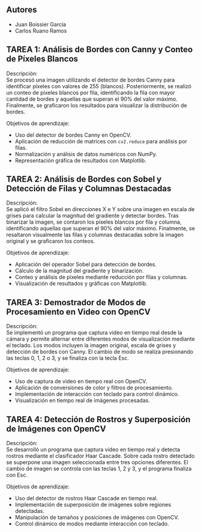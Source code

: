## Autores

- Juan Boissier García
- Carlos Ruano Ramos

## TAREA 1: Análisis de Bordes con Canny y Conteo de Píxeles Blancos

Descripción:  
Se procesó una imagen utilizando el detector de bordes Canny para identificar píxeles con valores de 255 (blancos). Posteriormente, se realizó un conteo de píxeles blancos por fila, identificando la fila con mayor cantidad de bordes y aquellas que superan el 90% del valor máximo. Finalmente, se graficaron los resultados para visualizar la distribución de bordes.

Objetivos de aprendizaje:
- Uso del detector de bordes Canny en OpenCV.
- Aplicación de reducción de matrices con `cv2.reduce` para análisis por filas.
- Normalización y análisis de datos numéricos con NumPy.
- Representación gráfica de resultados con Matplotlib.

## TAREA 2: Análisis de Bordes con Sobel y Detección de Filas y Columnas Destacadas

Descripción:  
Se aplicó el filtro Sobel en direcciones X e Y sobre una imagen en escala de grises para calcular la magnitud del gradiente y detectar bordes. Tras binarizar la imagen, se contaron los píxeles blancos por fila y columna, identificando aquellas que superan el 90% del valor máximo. Finalmente, se resaltaron visualmente las filas y columnas destacadas sobre la imagen original y se graficaron los conteos.

Objetivos de aprendizaje:
- Aplicación del operador Sobel para detección de bordes.
- Cálculo de la magnitud del gradiente y binarización.
- Conteo y análisis de píxeles mediante reducción por filas y columnas.
- Visualización de resultados y gráficas con Matplotlib.
  
## TAREA 3: Demostrador de Modos de Procesamiento en Video con OpenCV

Descripción:  
Se implementó un programa que captura video en tiempo real desde la cámara y permite alternar entre diferentes modos de visualización mediante el teclado. Los modos incluyen la imagen original, escala de grises y detección de bordes con Canny. El cambio de modo se realiza presionando las teclas 0, 1, 2 o 3, y se finaliza con la tecla Esc.

Objetivos de aprendizaje:
- Uso de captura de video en tiempo real con OpenCV.
- Aplicación de conversiones de color y filtros de procesamiento.
- Implementación de interacción con teclado para control dinámico.
- Visualización en tiempo real de imágenes procesadas. 

## TAREA 4: Detección de Rostros y Superposición de Imágenes con OpenCV

Descripción:  
Se desarrolló un programa que captura video en tiempo real y detecta rostros mediante el clasificador Haar Cascade. Sobre cada rostro detectado se superpone una imagen seleccionada entre tres opciones diferentes. El cambio de imagen se controla con las teclas 1, 2 y 3, y el programa finaliza con Esc.

Objetivos de aprendizaje:
- Uso del detector de rostros Haar Cascade en tiempo real.
- Implementación de superposición de imágenes sobre regiones detectadas.
- Manipulación de tamaños y posiciones de imágenes con OpenCV.
- Control dinámico de modos mediante interacción con teclado.
